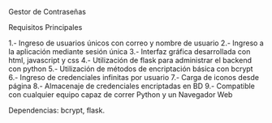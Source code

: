 Gestor de Contraseñas

Requisitos Principales

1.- Ingreso de usuarios únicos con correo y nombre de usuario 
2.- Ingreso a la aplicación mediante sesión única
3.- Interfaz gráfica desarrollada con html, javascript y css
4.- Utilización de flask para administrar el backend con python
5.- Utilización de métodos de encriptación básica con bcrypt
6.- Ingreso de credenciales infinitas por usuario 
7.- Carga de iconos desde página
8.- Almacenaje de credenciales encriptadas en BD
9.- Compatible con cualquier equipo capaz de correr Python y un Navegador Web

Dependencias:
bcrypt, flask.
